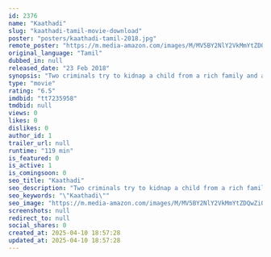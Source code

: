 ```yaml
---
id: 2376
name: "Kaathadi"
slug: "kaathadi-tamil-movie-download"
poster: "posters/kaathadi-tamil-2018.jpg"
remote_poster: "https://m.media-amazon.com/images/M/MV5BY2NlY2VkMmYtZDQwZi00MmZmLThiYjYtMGVlZGI0YThkZWEyXkEyXkFqcGdeQXVyMzYxOTQ3MDg@._V1_SX300.jpg"
original_language: "Tamil"
dubbed_in: null
released_date: "23 Feb 2018"
synopsis: "Two criminals try to kidnap a child from a rich family and ask for a hefty ransom in order to live a happy life. However, things do not go as planned for the kidnappers."
type: "movie"
rating: "6.5"
imdbid: "tt7235958"
tmdbid: null
views: 0
likes: 0
dislikes: 0
author_id: 1
trailer_url: null
runtime: "119 min"
is_featured: 0
is_active: 1
is_comingsoon: 0
seo_title: "Kaathadi"
seo_description: "Two criminals try to kidnap a child from a rich family and ask for a hefty ransom in order to live a happy life. However, things do not go as planned for the kidnappers."
seo_keywords: "\"Kaathadi\""
seo_image: "https://m.media-amazon.com/images/M/MV5BY2NlY2VkMmYtZDQwZi00MmZmLThiYjYtMGVlZGI0YThkZWEyXkEyXkFqcGdeQXVyMzYxOTQ3MDg@._V1_SX300.jpg"
screenshots: null
redirect_to: null
social_shares: 0
created_at: 2025-04-10 18:57:28
updated_at: 2025-04-10 18:57:28
---
```


